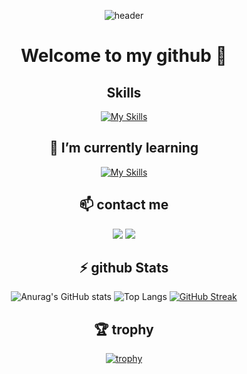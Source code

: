 
<div align="center">
  
![header](https://capsule-render.vercel.app/api?type=wave&color=auto&height=300&section=header&text=jason%20darell&fontSize=90)
  
<h1>Welcome to my github 👋</h1> 

<h2 align="center">Skills</h2>

[![My Skills](https://skillicons.dev/icons?i=js,nodejs,python,react,mongo,mysql,vscode)](https://skillicons.dev)

<h2>🌱 I’m currently learning</h2>

[![My Skills](https://skillicons.dev/icons?i=django,vite,java,androidstudio,r)](https://skillicons.dev)

<h2>📫 contact me</h2>
<div>
<a href="https://www.instagram.com/jasondarell_06/"><img src="https://img.shields.io/badge/Instagram-E4405F?style=flat-square&logo=instagram&logoColor=white"/></a> 
<img src="https://img.shields.io/badge/gmail-EA4335?style=flat-square&logo=gmail&logoColor=white"/>
</div>
<h2>⚡ github Stats </h2>

![Anurag's GitHub stats](https://github-readme-stats.vercel.app/api?username=darelljay&show_icons=true&theme=radical)
![Top Langs](https://github-readme-stats.vercel.app/api/top-langs/?username=darelljay&layout=compact&theme=tokyonight)
[![GitHub Streak](https://streak-stats.demolab.com/?user=darelljay)](https://git.io/streak-stats)
<h2>🏆 trophy</h2>

[![trophy](https://github-profile-trophy.vercel.app/?username=darelljay&theme=discord)](https://github.com/ryo-ma/github-profile-trophy)
</div>
